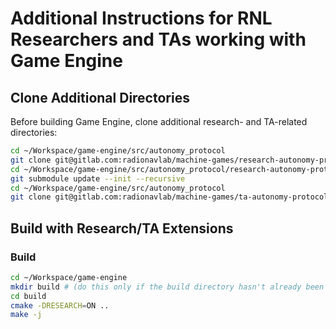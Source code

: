 # Additional Instructions for RNL Researchers and TAs working with Game Engine

## Clone Additional Directories
Before building Game Engine, clone additional research- and TA-related directories:
```bash
cd ~/Workspace/game-engine/src/autonomy_protocol
git clone git@gitlab.com:radionavlab/machine-games/research-autonomy-protocols.git
cd ~/Workspace/game-engine/src/autonomy_protocol/research-autonomy-protocols
git submodule update --init --recursive
cd ~/Workspace/game-engine/src/autonomy_protocol
git clone git@gitlab.com:radionavlab/machine-games/ta-autonomy-protocol.git
```

## Build with Research/TA Extensions
### Build
```bash
cd ~/Workspace/game-engine
mkdir build # (do this only if the build directory hasn't already been created)
cd build
cmake -DRESEARCH=ON ..
make -j
```
